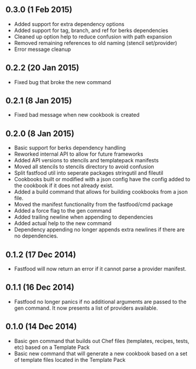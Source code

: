 ## 0.3.0 (1 Feb 2015)

* Added support for extra dependency options
* Added support for tag, branch, and ref for berks dependencies
* Cleaned up option help to reduce confusion with path expansion
* Removed remaining references to old naming (stencil set/provider)
* Error message cleanup

## 0.2.2 (20 Jan 2015)

* Fixed bug that broke the new command

## 0.2.1 (8 Jan 2015)

* Fixed bad message when new cookbook is created

## 0.2.0 (8 Jan 2015)

* Basic support for berks dependency handling
* Reworked internal API to allow for future frameworks
* Added API versions to stencils and templatepack manifests
* Moved all stencils to stencils directory to avoid confusion
* Split fastfood util into seperate packages stringutil and fileutil
* Cookbooks built or modified with a json config have the config
  added to the cookbook if it does not already exist.
* Added a build command that allows for building cookbooks from
  a json file.
* Moved the manifest functionality from the fastfood/cmd package
* Added a force flag to the gen command
* Added trailing newline when appending to dependencies
* Added actual help to the new command
* Dependency appending no longer appends extra newlines if there
  are no dependencies.

## 0.1.2 (17 Dec 2014)

* Fastfood will now return an error if it cannot parse a provider
  manifest.

## 0.1.1 (16 Dec 2014)

* Fastfood no longer panics if no additional arguments are passed
  to the gen command.  It now presents a list of providers available.

## 0.1.0 (14 Dec 2014)

* Basic gen command that builds out Chef files (templates,
  recipes, tests, etc) based on a Template Pack
* Basic new command that will generate a new cookbook based on
  a set of template files located in the Template Pack
